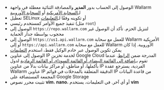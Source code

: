 * الوصول إلى الحساب بدور **المدير** والمصادقة الثنائية معطلة في واجهة Wallarm لـ[السحابة الأمريكية](https://us1.my.wallarm.com/) أو [السحابة الأوروبية](https://my.wallarm.com/)
* تعطيل SELinux أو تكوينه وفقًا لـ[التعليمات](configure-selinux-instr)
* تنفيذ جميع الأوامر كمستخدم رئيسي (مثل `root`)
* الوصول إلى `https://repo.wallarm.com` لتنزيل الحزم. تأكد أن الوصول غير محجوب بواسطة جدار الحماية
* الوصول إلى `https://us1.api.wallarm.com` للعمل مع سحابة Wallarm الأمريكية أو إلى `https://api.wallarm.com` للعمل مع سحابة Wallarm الأوروبية. إذا كان يمكن تكوين الوصول عبر خادم الوكيل فقط، استخدم [التعليمات](configure-proxy-balancer-instr)
* الوصول إلى عناوين IP لخدمة تخزين Google Cloud المدرجة ضمن [الرابط](https://www.gstatic.com/ipranges/goog.json). عندما تقوم بـ[إضافة إلى القائمة البيضاء، أو القائمة السوداء، أو القائمة الرمادية](ip-lists-docs) لدول بأكملها، أو مناطق، أو مراكز بيانات بدلاً من عناوين IP الفردية، يسترجع عقدة Wallarm عناوين IP الدقيقة المتعلقة بالمدخلات في قوائم IP من قاعدة البيانات المجمعة المستضافة على Google Storage
* تثبيت محرر نصوص **vim**، **nano**، أو أي آخر. في التعليمات، يستخدم **vim**